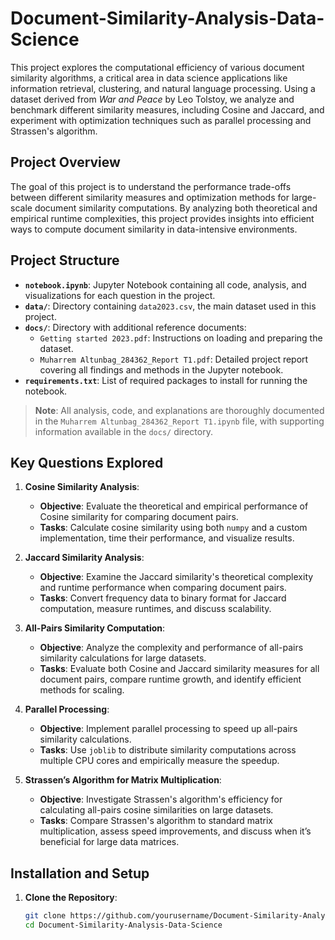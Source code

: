 # Document-Similarity-Analysis-Data-Science

This project explores the computational efficiency of various document similarity algorithms, a critical area in data science applications like information retrieval, clustering, and natural language processing. Using a dataset derived from *War and Peace* by Leo Tolstoy, we analyze and benchmark different similarity measures, including Cosine and Jaccard, and experiment with optimization techniques such as parallel processing and Strassen's algorithm.

## Project Overview
The goal of this project is to understand the performance trade-offs between different similarity measures and optimization methods for large-scale document similarity computations. By analyzing both theoretical and empirical runtime complexities, this project provides insights into efficient ways to compute document similarity in data-intensive environments.

## Project Structure
- **`notebook.ipynb`**: Jupyter Notebook containing all code, analysis, and visualizations for each question in the project. 
- **`data/`**: Directory containing `data2023.csv`, the main dataset used in this project.
- **`docs/`**: Directory with additional reference documents:
  - `Getting started 2023.pdf`: Instructions on loading and preparing the dataset.
  - `Muharrem Altunbag_284362_Report T1.pdf`: Detailed project report covering all findings and methods in the Jupyter notebook.
- **`requirements.txt`**: List of required packages to install for running the notebook.

> **Note**: All analysis, code, and explanations are thoroughly documented in the `Muharrem Altunbag_284362_Report T1.ipynb` file, with supporting information available in the `docs/` directory.

## Key Questions Explored
1. **Cosine Similarity Analysis**: 
   - **Objective**: Evaluate the theoretical and empirical performance of Cosine similarity for comparing document pairs.
   - **Tasks**: Calculate cosine similarity using both `numpy` and a custom implementation, time their performance, and visualize results.
   
2. **Jaccard Similarity Analysis**:
   - **Objective**: Examine the Jaccard similarity's theoretical complexity and runtime performance when comparing document pairs.
   - **Tasks**: Convert frequency data to binary format for Jaccard computation, measure runtimes, and discuss scalability.

3. **All-Pairs Similarity Computation**:
   - **Objective**: Analyze the complexity and performance of all-pairs similarity calculations for large datasets.
   - **Tasks**: Evaluate both Cosine and Jaccard similarity measures for all document pairs, compare runtime growth, and identify efficient methods for scaling.

4. **Parallel Processing**:
   - **Objective**: Implement parallel processing to speed up all-pairs similarity calculations.
   - **Tasks**: Use `joblib` to distribute similarity computations across multiple CPU cores and empirically measure the speedup.

5. **Strassen’s Algorithm for Matrix Multiplication**:
   - **Objective**: Investigate Strassen's algorithm's efficiency for calculating all-pairs cosine similarities on large datasets.
   - **Tasks**: Compare Strassen's algorithm to standard matrix multiplication, assess speed improvements, and discuss when it’s beneficial for large data matrices.

## Installation and Setup
1. **Clone the Repository**:
   ```bash
   git clone https://github.com/yourusername/Document-Similarity-Analysis-Data-Science.git
   cd Document-Similarity-Analysis-Data-Science
